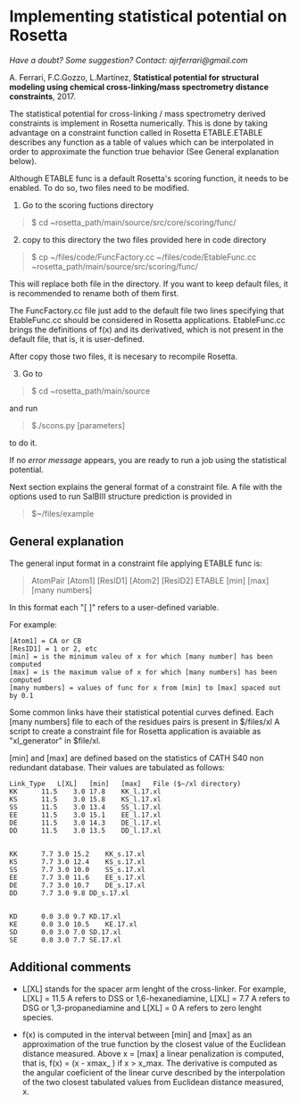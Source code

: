 # Implementing statistical potential on Rosetta

_Have a doubt? Some suggestion? Contact: ajrferrari@gmail.com_

A. Ferrari, F.C.Gozzo, L.Martínez, **Statistical potential for structural modeling using chemical cross-linking/mass spectrometry distance constraints**, 2017.

The statistical potential for cross-linking / mass spectrometry derived constraints is implement in Rosetta numerically. This is done by taking advantage on a constraint function called in Rosetta ETABLE.ETABLE describes any function as a table of values which can be interpolated in order to approximate the function true behavior (See General explanation below).

Although ETABLE func is a default Rosetta's scoring function, it needs to be enabled. To do so, two files need to be modified. 

1) Go to the scoring fuctions directory 

> $ cd ~rosetta_path/main/source/src/core/scoring/func/

2) copy to this directory the two files provided here in code directory 

>$ cp ~/files/code/FuncFactory.cc ~/files/code/EtableFunc.cc ~rosetta_path/main/source/src/scoring/func/
	
This will replace both file in the directory. If you want to keep default files, it is recommended to rename both of them first. 

The FuncFactory.cc file just add to the default file two lines specifying that EtableFunc.cc should be considered in Rosetta applications. EtableFunc.cc brings the definitions of f(x) and its derivatived, which is not present in the default file, that is, it is user-defined. 

After copy those two files, it is necesary to recompile Rosetta. 

3) Go to 

>$ cd ~rosetta_path/main/source 

and run 

>$./scons.py [parameters]

to do it. 

If no *error message* appears, you are ready to run a job using the statistical potential.

Next section explains the general format of a constraint file. A file with the options used to run SalBIII structure prediction is provided in 

>$~/files/example

## General explanation

The general input format in a constraint file applying ETABLE func is:

> AtomPair [Atom1] [ResID1] [Atom2] [ResID2] ETABLE [min] [max] [many numbers]

In this format each "[ ]" refers to a user-defined variable.

For example:
```
[Atom1] = CA or CB
[ResID1] = 1 or 2, etc
[min] = is the minimum valeu of x for which [many number] has been computed
[max] = is the maximum value of x for which [many numbers] has been computed
[many numbers] = values of func for x from [min] to [max] spaced out by 0.1
```
Some common links have their statistical potential curves defined.
Each [many numbers] file to each of the residues pairs is present in $/files/xl
A script to create a constraint file for Rosetta application is avaiable as "xl_generator" in $file/xl.

[min] and [max] are defined based on the statistics of CATH S40 non redundant database. Their values are tabulated as follows:

```
Link_Type	L[XL]	[min]	[max]	File ($~/xl directory)
KK	  	11.5	3.0	17.8	KK_l.17.xl
KS	  	11.5	3.0	15.8	KS_l.17.xl
SS	  	11.5	3.0	13.4	SS_l.17.xl
EE	  	11.5	3.0	15.1	EE_l.17.xl
DE	  	11.5	3.0	14.3	DE_l.17.xl
DD	  	11.5	3.0	13.5	DD_l.17.xl


KK	  	7.7	3.0	15.2	KK_s.17.xl
KS	  	7.7	3.0	12.4	KS_s.17.xl
SS	  	7.7	3.0	10.0	SS_s.17.xl
EE	  	7.7	3.0	11.6	EE_s.17.xl
DE	  	7.7	3.0	10.7	DE_s.17.xl
DD	  	7.7	3.0	9.8	DD_s.17.xl


KD	  	0.0	3.0	9.7	KD.17.xl
KE	  	0.0	3.0	10.5	KE.17.xl
SD	  	0.0	3.0	7.0	SD.17.xl
SE	  	0.0	3.0	7.7	SE.17.xl
```

## Additional comments

- L[XL] stands for the spacer arm lenght of the cross-linker. For example, L[XL] = 11.5 A refers to DSS or 1,6-hexanediamine, L[XL] = 7.7 A refers to DSG or 1,3-propanediamine and L[XL] = 0 A refers to zero lenght species.

- f(x) is computed in the interval between [min] and [max] as an approximation of the true function by the closest value of the Euclidean distance measured. Above x = [max] a linear penalization is computed, that is, f(x) = (x - xmax_ ) if x > x_max. The derivative is computed as the angular coeficient of the linear curve described by the interpolation of the two closest tabulated values from Euclidean distance measured, x.



